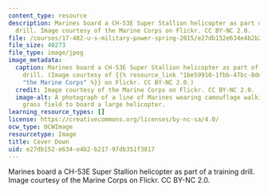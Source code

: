 ```yaml
---
content_type: resource
description: Marines board a CH-53E Super Stallion helicopter as part of a training
  drill. Image courtesy of the Marine Corps on Flickr. CC BY-NC 2.0.
file: /courses/17-482-u-s-military-power-spring-2015/e27db152e634e4b2b21797db351f3817_17-482s15.jpg
file_size: 40273
file_type: image/jpeg
image_metadata:
  caption: Marines board a CH-53E Super Stallion helicopter as part of a training
    drill. (Image courtesy of {{% resource_link "1be59910-1fbb-47bc-8dec-d854f6d20930"
    "the Marine Corps" %}} on Flickr. CC BY-NC 2.0.)
  credit: Image courtesy of the Marine Corps on Flickr. CC BY-NC 2.0.
  image-alt: A photograph of a line of Marines wearing camouflage walking across a
    grass field to board a large helicopter.
learning_resource_types: []
license: https://creativecommons.org/licenses/by-nc-sa/4.0/
ocw_type: OCWImage
resourcetype: Image
title: Cover Down
uid: e27db152-e634-e4b2-b217-97db351f3817
---
```

Marines board a CH-53E Super Stallion helicopter as part of a training drill. Image courtesy of the Marine Corps on Flickr. CC BY-NC 2.0.